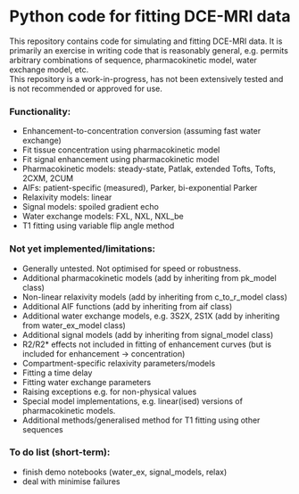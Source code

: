 # Python code for fitting DCE-MRI data
This repository contains code for simulating and fitting DCE-MRI data. It is primarily an exercise in writing code that is reasonably general, e.g. permits arbitrary combinations of sequence, pharmacokinetic model, water exchange model, etc.  
This repository is a work-in-progress, has not been extensively tested and is not recommended or approved for use.

### Functionality:
- Enhancement-to-concentration conversion (assuming fast water exchange)
- Fit tissue concentration using pharmacokinetic model
- Fit signal enhancement using pharmacokinetic model
- Pharmacokinetic models: steady-state, Patlak, extended Tofts, Tofts, 2CXM, 2CUM
- AIFs: patient-specific (measured), Parker, bi-exponential Parker
- Relaxivity models: linear
- Signal models: spoiled gradient echo
- Water exchange models: FXL, NXL, NXL_be
- T1 fitting using variable flip angle method

### Not yet implemented/limitations:
- Generally untested. Not optimised for speed or robustness.
- Additional pharmacokinetic models (add by inheriting from pk_model class)
- Non-linear relaxivity models (add by inheriting from c_to_r_model class)
- Additional AIF functions (add by inheriting from aif class)
- Additional water exchange models, e.g. 3S2X, 2S1X (add by inheriting from water_ex_model class)
- Additional signal models (add by inheriting from signal_model class)
- R2/R2* effects not included in fitting of enhancement curves (but is included for enhancement -> concentration)
- Compartment-specific relaxivity parameters/models
- Fitting a time delay
- Fitting water exchange parameters
- Raising exceptions e.g. for non-physical values
- Special model implementations, e.g. linear(ised) versions of pharmacokinetic models.
- Additional methods/generalised method for T1 fitting using other sequences

### To do list (short-term):
- finish demo notebooks (water_ex, signal_models, relax)
- deal with minimise failures


